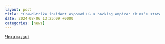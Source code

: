 ```yaml
---
layout: post
title: "CrowdStrike incident exposed US a hacking empire: China’s state security authority - Global Times"
date: 2024-08-06 13:25:09 +0000
categories: [news]
---
```


[Читати далі](https://www.globaltimes.cn/page/202408/1317461.shtml)

